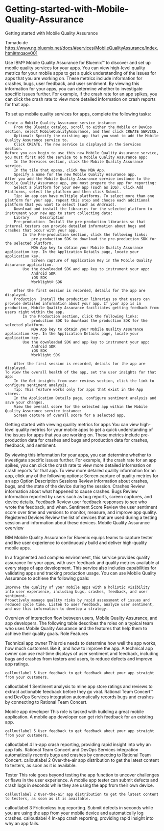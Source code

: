 Getting-started-with-Mobile-Quality-Assurance
=============================================

Getting started with Mobile Quality Assurance

Tomado de https://www.ng.bluemix.net/docs/#services/MobileQualityAssurance/index.html#mqaov001

Use IBM® Mobile Quality Assurance for Bluemix™ to discover and set up mobile quality services for your apps. You can view high-level quality metrics for your mobile apps to get a quick understanding of the issues for apps that you are working on. These metrics include information for crashes, bugs, user feedback, and user sentiment. By viewing this information for your apps, you can determine whether to investigate specific issues further. For example, if the crash rate for an app spikes, you can click the crash rate to view more detailed information on crash reports for that app.

To set up mobile quality services for apps, complete the following tasks:

    Create a Mobile Quality Assurance service instance:
        From the Bluemix catalog, scroll to either the Mobile or DevOps section, select MobileQualityAssurance, and then click CREATE SERVICE.
        Optional: Specify the existing app that you want to add the Mobile Quality Assurance service to.
        Click CREATE. The new service is displayed in the Services section.
    Before you can begin to use this new Mobile Quality Assurance service, you must first add the service to a Mobile Quality Assurance app:
        In the Services section, click the Mobile Quality Assurance service.
        In the tile that opens, click New MQA App.
        Specify a name for the new Mobile Quality Assurance app.
    After you add the Mobile Quality Assurance service instance to the Mobile Quality Assurance app, you must prepare the app for reporting:
        Select a platform for your new app (such as iOS). Click Add Platforms, select the platform and then click Submit.
        Tip: An app can have multiple platforms. To select more than one platform for your app, repeat this step and choose each additional platform that you want to select (such as Android).
        Download and install the libraries for the selected platform to instrument your new app to start collecting data:
        Library 	Description
        Pre-production 	Install the pre-production libraries so that internal testers can provide detailed information about bugs and crashes that occur with your app.
            In the Pre-production section, click the following links:
                pre-production SDK to download the pre-production SDK for the selected platform.
                MQA App key to obtain your Mobile Quality Assurance application key. In the Application Details page, locate your application key.
                Screen capture of Application Key in the Mobile Quality Assurance application.
            Use the downloaded SDK and app key to instrument your app:
                Android SDK
                iOS SDK
                Worklight® SDK

        After the first session is recorded, details for the app are displayed.
        Production 	Install the production libraries so that users can provide detailed information about your app. If your app is in production, Mobile Quality Assurance facilitates getting feedback from users right within the app.
            In the Production section, click the following links:
                production SDK to download the production SDK for the selected platform.
                MQA App key to obtain your Mobile Quality Assurance application key. In the Application Details page, locate your application key.
            Use the downloaded SDK and app key to instrument your app:
                Android SDK
                iOS SDK
                Worklight SDK

        After the first session is recorded, details for the app are displayed.
    To view the overall health of the app, set the user insights for that app:
        In the Get insights from user reviews section, click the link to configure sentiment analysis.
        Tip: This feature works only for apps that exist in the App stores.
        In the Application Details page, configure sentiment analysis and save your changes.
        View the overall score for the selected app within the Mobile Quality Assurance service instance:
        Screen capture of overall score for a selected app.

Getting started with viewing quality metrics for apps
You can view high-level quality metrics for your mobile apps to get a quick understanding of the issues for apps that you are working on. These metrics include pre-production data for crashes and bugs and production data for crashes, feedback, and sentiment.

By viewing this information for your apps, you can determine whether to investigate specific issues further. For example, if the crash rate for an app spikes, you can click the crash rate to view more detailed information on crash reports for that app.
To view more detailed quality information for an app, click any of the following options:
Screen capture of quality metrics for an app
Option 	Description
Sessions 	Review information about crashes, bugs, and the state of the device during the session.
Crashes 	Review information about what happened to cause crashes.
Bugs 	Review information reported by users such as bug reports, screen captures, and device details.
Feedback 	Review user feedback responses to see who wrote the feedback, and when.
Sentiment Score 	Review the user sentiment score over time and versions to monitor, measure, and improve app quality.
Registered Devices 	Review the list of devices that are used during a testing session and information about these devices.
Mobile Quality Assurance overview

IBM Mobile Quality Assurance for Bluemix equips teams to capture tester and live user experience to continuously build and deliver high-quality mobile apps.

In a fragmented and complex environment, this service provides quality assurance for your apps, with user feedback and quality metrics available at every stage of app development. This service also includes capabilities for validating apps and tracking production usage.
You can use Mobile Quality Assurance to achieve the following goals:

    Improve the quality of your mobile apps with a holistic visibility into user experience, including bugs, crashes, feedback, and user sentiment.
    Proactively manage quality risks by rapid assessment of issues and reduced cycle time. Listen to user feedback, analyze user sentiment, and use this information to develop a strategy.

Overview of interaction flow between users, Mobile Quality Assurance, and app developers.
The following table describes the roles on a typical team who uses Mobile Quality Assurance and the features that help them to achieve their quality goals.
Role 	Features

Technical app owner
    This role needs to determine how well the app works, how much customers like it, and how to improve the app. A technical app owner can use real-time displays of user sentiment and feedback, including bugs and crashes from testers and users, to reduce defects and improve app ratings.

	calloutlabel 5 User feedback to get feedback about your app straight from your customers.
calloutlabel 1 Sentiment analysis to mine app store ratings and reviews to extract actionable feedback before they go viral.
Rational Team Concert™ and DevOps Services integration automatically records bugs and crashes by connecting to Rational Team Concert.

Mobile app developer
    This role is tasked with building a great mobile application. A mobile app developer can get rich feedback for an existing app.

	calloutlabel 5 User feedback to get feedback about your app straight from your customers.
calloutlabel 4 In-app crash reporting, providing rapid insight into why an app fails.
Rational Team Concert and DevOps Services integration automatically records bugs and crashes by connecting to Rational Team Concert.
calloutlabel 2 Over-the-air app distribution to get the latest content to testers, as soon as it is available.

Tester
    This role goes beyond testing the app function to uncover challenges or flaws in the user experience. A mobile app tester can submit defects and crash logs in seconds while they are using the app from their own device.

	calloutlabel 2 Over-the-air app distribution to get the latest content to testers, as soon as it is available.
calloutlabel 3 Frictionless bug reporting. Submit defects in seconds while you are using the app from your mobile device and automatically log crashes.
calloutlabel 4 In-app crash reporting, providing rapid insight into why an app fails.
